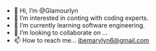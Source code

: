 - 👋 Hi, I’m @Glamourlyn
- 👀 I’m interested in conting with coding experts.
- 🌱 I’m currently learning software engineering.
- 💞️ I’m looking to collaborate on ...
- 📫 How to reach me... ibemarylyn6@gmail.com

<!---
Glamourlyn/Glamourlyn is a ✨ special ✨ repository because its `README.md` (this file) appears on your GitHub profile.
You can click the Preview link to take a look at your changes.
--->
